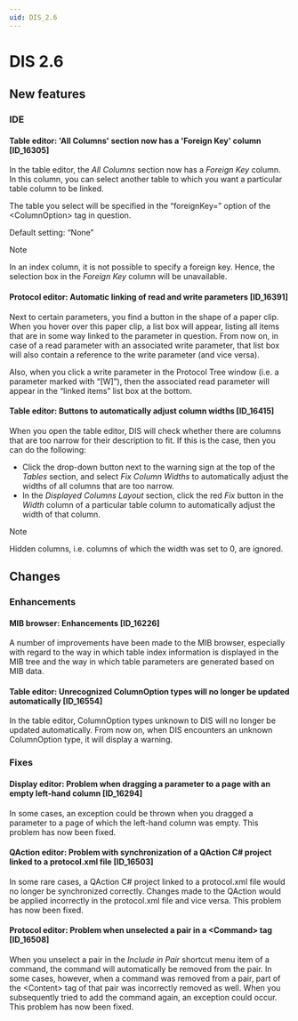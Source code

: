 ```yaml
---
uid: DIS_2.6
---
```


# DIS 2.6

## New features

### IDE

#### Table editor: 'All Columns' section now has a 'Foreign Key' column \[ID_16305\]

In the table editor, the *All Columns* section now has a *Foreign Key* column. In this column, you can select another table to which you want a particular table column to be linked.

The table you select will be specified in the “foreignKey=” option of the \<ColumnOption> tag in question.

Default setting: “None”

> [!NOTE]
> In an index column, it is not possible to specify a foreign key. Hence, the selection box in the *Foreign Key* column will be unavailable.

#### Protocol editor: Automatic linking of read and write parameters \[ID_16391\]

Next to certain parameters, you find a button in the shape of a paper clip. When you hover over this paper clip, a list box will appear, listing all items that are in some way linked to the parameter in question. From now on, in case of a read parameter with an associated write parameter, that list box will also contain a reference to the write parameter (and vice versa).

Also, when you click a write parameter in the Protocol Tree window (i.e. a parameter marked with “\[W\]”), then the associated read parameter will appear in the “linked items” list box at the bottom.

#### Table editor: Buttons to automatically adjust column widths \[ID_16415\]

When you open the table editor, DIS will check whether there are columns that are too narrow for their description to fit. If this is the case, then you can do the following:

- Click the drop-down button next to the warning sign at the top of the *Tables* section, and select *Fix Column Widths* to automatically adjust the widths of all columns that are too narrow.
- In the *Displayed Columns Layout* section, click the red *Fix* button in the *Width* column of a particular table column to automatically adjust the width of that column.

> [!NOTE]
> Hidden columns, i.e. columns of which the width was set to 0, are ignored.

## Changes

### Enhancements

#### MIB browser: Enhancements \[ID_16226\]

A number of improvements have been made to the MIB browser, especially with regard to the way in which table index information is displayed in the MIB tree and the way in which table parameters are generated based on MIB data.

#### Table editor: Unrecognized ColumnOption types will no longer be updated automatically \[ID_16554\]

In the table editor, ColumnOption types unknown to DIS will no longer be updated automatically. From now on, when DIS encounters an unknown ColumnOption type, it will display a warning.

### Fixes

#### Display editor: Problem when dragging a parameter to a page with an empty left-hand column \[ID_16294\]

In some cases, an exception could be thrown when you dragged a parameter to a page of which the left-hand column was empty. This problem has now been fixed.

#### QAction editor: Problem with synchronization of a QAction C# project linked to a protocol.xml file \[ID_16503\]

In some rare cases, a QAction C# project linked to a protocol.xml file would no longer be synchronized correctly. Changes made to the QAction would be applied incorrectly in the protocol.xml file and vice versa. This problem has now been fixed.

#### Protocol editor: Problem when unselected a pair in a \<Command> tag \[ID_16508\]

When you unselect a pair in the *Include in Pair* shortcut menu item of a command, the command will automatically be removed from the pair. In some cases, however, when a command was removed from a pair, part of the \<Content> tag of that pair was incorrectly removed as well. When you subsequently tried to add the command again, an exception could occur. This problem has now been fixed.
